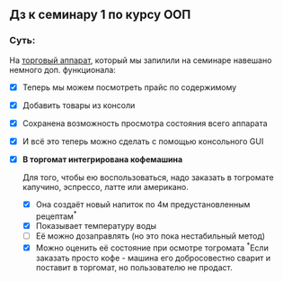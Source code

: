 ## Дз к семинару 1 по курсу ООП
### Суть:
На [торговый аппарат](https://github.com/AlexeyDmitrich/objOrientSeminar1/tree/demo), который мы запилили на семинаре навешано немного доп. функционала:
  - [x] Теперь мы можем посмотреть прайс по содержимому
  - [x] Добавить товары из консоли
  - [x] Сохранена возможность просмотра состояния всего аппарата
  - [x] И всё это теперь можно сделать с помощью консольного GUI
  - [x] **В торгомат интегрирована кофемашина**
    
    Для того, чтобы ею воспользоваться, надо заказать в тогромате капучино, эспрессо, латте или американо.
    - [x] Она создаёт новый напиток по 4м предустановленным рецептам<sup>*</sup>
    - [x] Показывает температуру воды
    - [ ] Её можно дозаправлять (но это пока нестабильный метод)
    - [x] Можно оценить её состояние при осмотре тогромата
<sup>*</sup>Если заказать просто кофе - машина его добросовестно сварит и поставит в торгомат, но пользователю не продаст.
